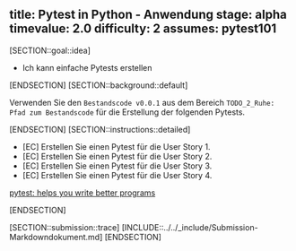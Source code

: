 title: Pytest in Python - Anwendung
stage: alpha
timevalue: 2.0
difficulty: 2
assumes: pytest101
---
[SECTION::goal::idea]

- Ich kann einfache Pytests erstellen

[ENDSECTION]
[SECTION::background::default]

Verwenden Sie den `Bestandscode v0.0.1` aus dem Bereich `TODO_2_Ruhe: Pfad zum Bestandscode` für die Erstellung der folgenden Pytests.

[ENDSECTION]
[SECTION::instructions::detailed]

- [EC] Erstellen Sie einen Pytest für die User Story 1.
- [EC] Erstellen Sie einen Pytest für die User Story 2.
- [EC] Erstellen Sie einen Pytest für die User Story 3.
- [EC] Erstellen Sie einen Pytest für die User Story 4.

[pytest: helps you write better programs](https://docs.pytest.org/en/stable/)

[ENDSECTION]

[SECTION::submission::trace]
[INCLUDE::../../_include/Submission-Markdowndokument.md]
[ENDSECTION]
